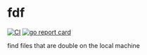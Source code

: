 
# fdf

[![CI](https://github.com/OkieOth/fdf/actions/workflows/ci.yml/badge.svg?branch=main&event=push)](https://github.com/OkieOth/fdf/actions/workflows/ci.yml)
[![go report card](https://goreportcard.com/badge/github.com/OkieOth/fdf)](https://goreportcard.com/report/github.com/OkieOth/fdf)

find files that are double on the local machine
